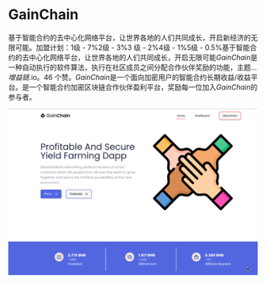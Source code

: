 # GainChain

基于智能合约的去中心化网络平台，让世界各地的人们共同成长，开启新经济的无限可能。加盟计划：1级 - 7%2级 - 3%3 级 - 2%4级 - 1%5级 - 0.5%基于智能合约的去中心化网络平台，让世界各地的人们共同成长，开启无限可能*GainChain*是一种自动执行的软件算法，执行在社区成员之间分配合作伙伴奖励的功能，主题...*增益链*.io。46 个赞。*GainChain*是一个面向加密用户的智能合约长期收益/收益平台。是一个智能合约加密区块链合作伙伴盈利平台，奖励每一位加入*GainChain*的参与者。

![1](1.png)
